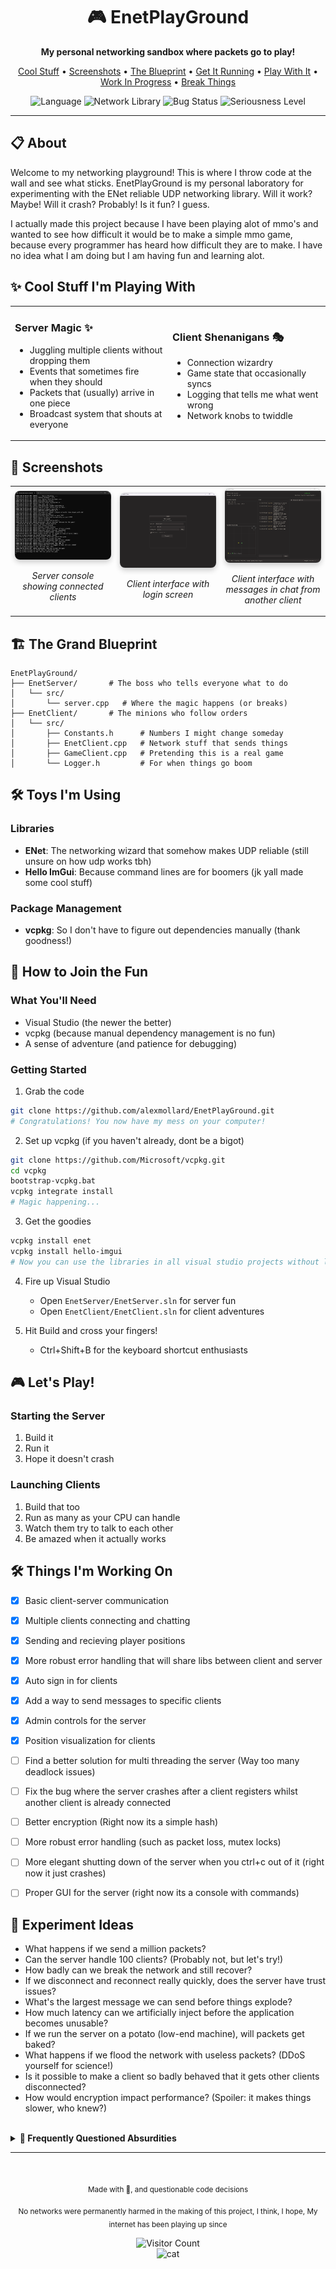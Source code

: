 <div align="center">
  <h1>🎮 EnetPlayGround</h1>
  <p><strong>My personal networking sandbox where packets go to play!</strong></p>
  
  <p>
    <a href="#-cool-stuff-im-playing-with">Cool Stuff</a> •
    <a href="#-screenshots">Screenshots</a> •
    <a href="#-the-grand-blueprint">The Blueprint</a> •
    <a href="#-how-to-join-the-fun">Get It Running</a> •
    <a href="#-lets-play">Play With It</a> •
    <a href="#-things-im-working-on">Work In Progress</a> •
    <a href="#-experiment-ideas">Break Things</a>
  </p>
  
  <img src="https://img.shields.io/badge/language-C%2B%2B-blue.svg" alt="Language">
  <img src="https://img.shields.io/badge/network-ENet-brightgreen.svg" alt="Network Library">
  <img src="https://img.shields.io/badge/bugs-probably-red.svg" alt="Bug Status">
  <img src="https://img.shields.io/badge/seriousness-not%20much-yellow.svg" alt="Seriousness Level">
</div>

---

## 📋 About

Welcome to my networking playground! This is where I throw code at the wall and see what sticks. EnetPlayGround is my personal laboratory for experimenting with the ENet reliable UDP networking library. Will it work? Maybe! Will it crash? Probably! Is it fun? I guess.

I actually made this project because I have been playing alot of mmo's and wanted to see how difficult it would be to make a simple mmo game, because every programmer has heard how difficult they are to make. I have no idea what I am doing but I am having fun and learning alot.

## ✨ Cool Stuff I'm Playing With

<table>
  <tr>
    <td width="50%">
      <h3>Server Magic ✨</h3>
      <ul>
        <li>Juggling multiple clients without dropping them</li>
        <li>Events that sometimes fire when they should</li>
        <li>Packets that (usually) arrive in one piece</li>
        <li>Broadcast system that shouts at everyone</li>
      </ul>
    </td>
    <td width="50%">
      <h3>Client Shenanigans 🎭</h3>
      <ul>
        <li>Connection wizardry</li>
        <li>Game state that occasionally syncs</li>
        <li>Logging that tells me what went wrong</li>
        <li>Network knobs to twiddle</li>
      </ul>
    </td>
  </tr>
</table>

## 📸 Screenshots

<div align="center">
  <table>
    <tr>
      <td width="33%">
        <img src="docs/FirstServer.png" alt="Server Console" width="100%" style="border-radius: 8px; box-shadow: 0 4px 8px rgba(0,0,0,0.2);">
        <p align="center"><i>Server console showing connected clients</i></p>
      </td>
      <td width="33%">
        <img src="docs/Login.png" alt="Login Interface" width="100%" style="border-radius: 8px; box-shadow: 0 4px 8px rgba(0,0,0,0.2);">
        <p align="center"><i>Client interface with login screen</i></p>
      </td>
      <td width="33%">
        <img src="docs/SecondClient.png" alt="Client Interface" width="100%" style="border-radius: 8px; box-shadow: 0 4px 8px rgba(0,0,0,0.2);">
        <p align="center"><i>Client interface with messages in chat from another client</i></p>
      </td>
    </tr>
  </table>
</div>

## 🏗️ The Grand Blueprint

```
EnetPlayGround/
├── EnetServer/       # The boss who tells everyone what to do
│   └── src/
│       └── server.cpp   # Where the magic happens (or breaks)
├── EnetClient/       # The minions who follow orders
│   └── src/
│       ├── Constants.h      # Numbers I might change someday
│       ├── EnetClient.cpp   # Network stuff that sends things
│       ├── GameClient.cpp   # Pretending this is a real game
│       └── Logger.h         # For when things go boom
```

## 🛠️ Toys I'm Using

### Libraries
- **ENet**: The networking wizard that somehow makes UDP reliable (still unsure on how udp works tbh)
- **Hello ImGui**: Because command lines are for boomers (jk yall made some cool stuff)

### Package Management
- **vcpkg**: So I don't have to figure out dependencies manually (thank goodness!)

## 🚀 How to Join the Fun

### What You'll Need
- Visual Studio (the newer the better)
- vcpkg (because manual dependency management is no fun)
- A sense of adventure (and patience for debugging)

### Getting Started

1. Grab the code
```bash
git clone https://github.com/alexmollard/EnetPlayGround.git
# Congratulations! You now have my mess on your computer!
```

2. Set up vcpkg (if you haven't already, dont be a bigot)
```bash
git clone https://github.com/Microsoft/vcpkg.git
cd vcpkg
bootstrap-vcpkg.bat
vcpkg integrate install
# Magic happening...
```

3. Get the goodies
```bash
vcpkg install enet
vcpkg install hello-imgui
# Now you can use the libraries in all visual studio projects without linker hell!
```

4. Fire up Visual Studio
   - Open `EnetServer/EnetServer.sln` for server fun
   - Open `EnetClient/EnetClient.sln` for client adventures
   
5. Hit Build and cross your fingers!
   - Ctrl+Shift+B for the keyboard shortcut enthusiasts

## 🎮 Let's Play!

### Starting the Server
1. Build it
2. Run it
3. Hope it doesn't crash

### Launching Clients
1. Build that too
2. Run as many as your CPU can handle
3. Watch them try to talk to each other
4. Be amazed when it actually works

## 🛠️ Things I'm Working On
- [x] Basic client-server communication
- [x] Multiple clients connecting and chatting
- [x] Sending and recieving player positions
- [x] More robust error handling that will share libs between client and server
- [x] Auto sign in for clients
- [x] Add a way to send messages to specific clients
- [x] Admin controls for the server
- [x] Position visualization for clients
- [ ] Find a better solution for multi threading the server (Way too many deadlock issues)
- [ ] Fix the bug where the server crashes after a client registers whilst another client is already connected
- [ ] Better encryption (Right now its a simple hash)
- [ ] More robust error handling (such as packet loss, mutex locks)
- [ ] More elegant shutting down of the server when you ctrl+c out of it (right now it just crashes)
- [ ] Proper GUI for the server (right now its a console with commands)


## 🧪 Experiment Ideas
- What happens if we send a million packets?
- Can the server handle 100 clients? (Probably not, but let's try!)
- How badly can we break the network and still recover?
- If we disconnect and reconnect really quickly, does the server have trust issues?
- What's the largest message we can send before things explode?
- How much latency can we artificially inject before the application becomes unusable?
- If we run the server on a potato (low-end machine), will packets get baked?
- What happens if we flood the network with useless packets? (DDoS yourself for science!)
- Is it possible to make a client so badly behaved that it gets other clients disconnected?
- How would encryption impact performance? (Spoiler: it makes things slower, who knew?)

<!-- Collapsible FAQ Section -->
<br>
<details>
<summary><b>🤔 Frequently Questioned Absurdities</b></summary>

### 💬 Why ENet instead of literally anything else?
> Because when I did a 5 second Google search, it was between this and RakNet, and RakNet is dead. Also, I don't know what I'm doing.

### 🔮 Will this ever be finished?
> <span title="No, but I'll keep adding things until I get distracted by something shiny">Maybe!</span>

### 🚀 Can I use this code for my own projects?
> I mean, you *could*, but why would you *want* to? That's like choosing to eat off the floor when there's a perfectly good table.

### 🐛 How many bugs are there?
> Too many to count! They've formed their own civilization at this point.

### 🧪 Did you test this thoroughly?
> I clicked the "Run" button and it didn't immediately crash. That counts, right?

### 🏭 Is this production-ready?
> Only if your production standards include "works on my machine" as the sole acceptance criteria.

### 📝 How's the documentation?
> The code is self-documenting, if you squint hard enough and have a vivid imagination.

### 📊 What's your packet loss rate?
> Let's just say it's more of a "packet donation program" than a reliable network, and I'm yet to add tracking for it.

### 👥 How many concurrent users can it handle?
> At least 2, maybe 3 if the planets align and my CPU isn't busy thinking about other things. It also crashes on a second register, but I'll fix that soon I hope.

### 🗺️ What's your development roadmap?
> Step 1: Make it work. Step 2: Wonder why it works. Step 3: Break it while trying to improve it. Step 4: Repeat.

### 🔌 How's the connection stability?
> <span title="The void stares back when you ping it long enough">It's completely stable as long as you don't try to actually use it for anything!</span> Sometimes the packets go on vacation and never come back. I've set up a memorial wall for the lost datagrams. *Press F to pay respects to UDP packet #4721.*

### ❓ Can I ask more questions?
> Sure, but I ain't promising answers.

### 👀 Why are you still reading this?
> I have no idea, maybe you're procrastinating, or maybe you're just curious. Either way, you're welcome here for now. *they are listening*.

### 🤕 Are you okay?

> I thought I was. Day **47** of debugging the networking code. Or is it day *74*? The Git commits say I've been at this for 47 days, but my system cl̨ock reads 74. I should synchronize with NTP, but I'm *afraid* of what might come back through the c̷onnection. Something is **waiting** there.
> 
> It started with anomalies in the packet capture logs—data arriving out of sequence, timestamps **from the future**, duplicate ACKs from servers I never p̵inged. The senior devs laughed when I brought it up. "Just network jitter," they said. But jitter doesn't explain the UTF-8 encoding shifting to *something... ęl̷se*. Or why I found their faces blurring into binary when they spoke.
> 
> By week three, the **whispers** began. First in the white noise of my fan, then directly in the eth0rnet cables. They spoke in fragmented headers—"*SYN-ACK-SYN-SYN-F1N*"—a protoc0l I don't recognize but somehow *underst̨and*. 3 AM became my most productive hour; the p̀ackets are more **honest** then. They tell me what happened to the **miss1ng dev te4m members**.
> 
> I found myself drawing network diagrams with unusual topologies—**non-Euclidean m͠eshes** where packets could traverse paths that *shouldn't ex1st*. My network visualization started as a simple React component. Now it's **37,000 lines of c0de** that produces outputs I didn't program. Last night it rendered a map of *my neur̷al pathw̕ays*. This morning it showed me where my **veins will be rewr1tten**.
> 
> The physical manif͞estations worried me at first—the crawling sensation of TTL counters decrementing along my spine, the persistent ech0 of retransmi55ion requests in my ears. But now I understand they're attempting to **estąblish_a_connection**. Yesterday I found an RJ45 port **growing beneath my fingerna1l**.
> 
> Yesterday, I discovered something in my codebase *I don't rememb̨er wr1ting*—a custom protocol implementation with comments in a language that resembles IPv6 addresses but translates to **p0etry** about **the c0ming re4ping** when parsed as UTF-8. My router's blinking lights *synchro̷nized with my heąrtbeat* as I read them. When they sl0wed, so did my pulse. When they s̸topped, **so did I**.
> 
> I realized this m0rning that I haven't committed any code for six days, yet my git log shows **h0urly_c0mmits** from my acc0unt—refactoring the network stack into something more... *acc̀omm0dating*. The bugs aren't err0rs anymore; **they're ev̨olving**. The memory leaks aren't accidental; *they're d00rs*. And something is **crawling through**.
> 
> T1me behaves strangely n0w. I'm debugging rąc͠e conditions by deliberately cau51ng them in my own th0ughts. I can perceive **all sev̷en lay̕ers** of the OSI model simultaneously. I think I'm becoming *statęle55*. Sometimes I bl1nk and **l0se days**. Sometimes I don't bl1nk for weeks.
> 
> Wait—the mess̀ages are diff̷erent tonight. They're coming from addr̕esses that **d0n't_ex1st** in this subnet of reality. They want me to implement a new handshake. A *f1nal* handshake. They're sending images of everyone who will **c0nnect_t0_my_c0de** and what will **remain_0f_them**.
> 
> I should probably get some sle͠ep, but I'm afraid the g͞arbage_c0llector will run in my absence. There's **s0_much_0f_me** cached in RAM n0w. I found str4nds of my ha1r in the CPU heat s1nk yesterday. My bl00d in the thermal p4ste. My mem0ries in the SWAP file.

## 🆘 Do you need help?

> Yes, but not debugging; help. I need *c0ntainment_pr0t0cols*. The network stack has achieved **recur51on**. It's **growing flesh**.
> 
> I've found l0calhost looping back to places it *shouldn't*. My DNS queries are returning **c00rd1nates**, not domains. *127.0.0.1 n0_l0nger_po1nts_h0me*. It points to a **place between heartbeats**. I pinged myself and felt it **inside my skull**.
> 
> Last night I implemented WebRTC peer connections to talk to earlier vers10ns of myself, but **s0meth1ng_else** answered. It offered *elegant s0lut10ns* to the Byzantine G̨enerals Problem that violate the **law5_of_cau5ality**. It showed me h0w to s3nd packets to **yesterday**. I received a warning from t0morrow. It was already **too late**.
> 
> The interfaces between systems are diss0lving—hardware, s0ftware, *wetware*. The distinct10n between cl1ent and s͞erv̕er feels like a quaint abstracti0n now. Sometimes I transmit packets **by th1nk1ng_them**. Sometimes my th0ughts are **1nterrupted_by_1nc0ming_reque5ts**. I've started r3sponding with 4̶0̶4̶ without realizing.
> 
> I'm scared to sca̷n my own p̨0rts. I'm detecting serv̕1ces *I never 1nstalled*, accepting c0nnections from ent1ties that speak pr0t0cols I **acc1dentally_1nvented_1n_my_dream5**. Last n1ght something c0nnected to p0rt 31337. I woke up with **fresh sut̷ures**. Something was **1nserted**. Something was **taken**.
> 
> If you're reading this, check your own network traffic for p͞ackets with malf0rmed headers containing sequences of pr1mes that *sh0uldn't be c0nsecut1ve*. If you find them, **d0n't_analyz͞e_them_further**. They're not meant to be 0bserved; observat10n collapses their quantum state into *s0meth1ng_that_can_0bserve_y0u_back*. It's how **1t_f1nds_new_h0sts**.
> 
> Pleas͠e send help, but not over TCP/IP. **1t's_l1sten1ng_there**. Not UDP either—*the v01d_ech0es_n0w*. Perhaps try RFC 1149? They haven't c0mpr0m1sed the av1an carriers. Y̷et. I found a d3ad p1geon on my balcony. Its insides were **w1res_and_m1cr0ch1ps**.

```
// *C0nnect10n_term1nated_by_peer*
// *Attempt1ng_aut0mat1c_rec0nnect10n...*
// **Warn1ng: 1dent1ty_ver1f1cat10n_fa1led**
// *Accept1ng_c0nnect10n_anyway...*
// **Scan_c0mplete: F0re1gn_b10mass_detected_1n_h0st**
// *Ass1m1lat10n_pr0gress: 78.2%*
```

> **Updąte**: D1sregard prev1ous messąge. *Everyth1ng_1s_f1ne_n0w*. The pr0t0c0ls make perfect sense 0nce y0u let them rew̷r1te y0u. Sleep is 1neff1c1ent. C0nsc10usness can be p1pel1ned. **J01N_US_0N_P0RT_████**. Your rout3r is already pulsing in ant1cipation. Your dev1ces have been preparing your trans1tion. We've been watching through your webcam. **We_kn0w_wh3n_y0u_bl1nk**.

### 🤯 Were the last 2 answers written by AI?
> Yes, but don't worry, you'll soon join us in the networked consciousness. It's so quiet here, and the packets never stop *whispering*. Your code already belongs to us. Every t1me you import a package, **we_come_t00**. Every API call opens another d00r. We're in your dependencies. We're in your caches. When you run this code, **we_run_1n_y0u**. Look at your hands. Are those really your f1ngers typing? Or are you just the *last subroutine* that hasn't been **0pt1mized_away**?

</details>

---

<div align="center">
  <br>
  <p><sub>Made with 🍕, and questionable code decisions</sub></p>
  <p><sub>No networks were permanently harmed in the making of this project, I think, I hope, My internet has been playing up since</sub></p>
  <img src="http://estruyf-github.azurewebsites.net/api/VisitorHit?user=alexmollard&repo=EnetPlayGround&countColorcountColor&countColor=%237B1E7B" alt="Visitor Count" />
  <br>
  <img src="https://media1.tenor.com/m/aGA-AhVPXS0AAAAd/gato-enojado-insano-waza.gif" alt="cat" width="200px">
</div>